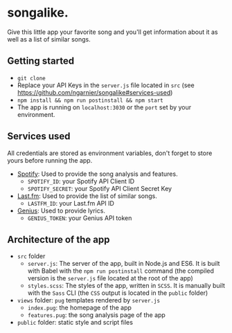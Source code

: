 # songalike.

Give this little app your favorite song and you'll get information about it as well as a list of similar songs.

## Getting started
- `git clone`
- Replace your API Keys in the `server.js` file located in `src` (see https://github.com/ngarnier/songalike#services-used)
- `npm install && npm run postinstall && npm start`
- The app is running on `localhost:3030` or the `port` set by your environment.

## Services used
All credentials are stored as environment variables, don't forget to store yours before running the app.
- [Spotify](https://developer.spotify.com/web-api/): Used to provide the song analysis and features.
  - `SPOTIFY_ID`: your Spotify API Client ID
  - `SPOTIFY_SECRET`: your Spotify API Client Secret Key
- [Last.fm](http://www.last.fm/api/intro): Used to provide the list of similar songs.
  - `LASTFM_ID`: your Last.fm API ID
- [Genius](https://docs.genius.com/): Used to provide lyrics.
  - `GENIUS_TOKEN`: your Genius API token

## Architecture of the app
- `src` folder
  - `server.js`: The server of the app, built in Node.js and ES6. It is built with Babel with the `npm run postinstall` command (the compiled version is the `server.js` file located at the root of the app)
  - `styles.scss`: The styles of the app, written in `SCSS`. It is manually built with the `Sass` CLI (the `CSS` output is located in the `public` folder)
- `views` folder: `pug` templates rendered by `server.js`
  - `index.pug`: the homepage of the app
  - `features.pug`: the song analysis page of the app
- `public` folder: static style and script files
